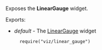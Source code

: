 Exposes the **LinearGauge** widget.

Exports:

- *default* - The [LinearGauge](/api-reference/20%20Data%20Visualization%20Widgets/40%20dxLinearGauge '/Documentation/ApiReference/Data_Visualization_Widgets/dxLinearGauge/') widget

        require("viz/linear_gauge")

